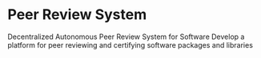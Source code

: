 # Peer Review System
 Decentralized Autonomous Peer Review System for Software Develop a platform for peer reviewing and certifying software packages and libraries
